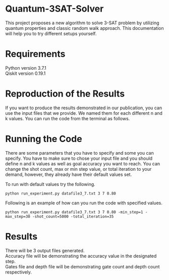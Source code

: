 # Quantum-3SAT-Solver
This project proposes a new algorithm to solve 3-SAT problem by utilizing quantum properties and classic random walk approach. This documentation will help you to try different setups yourself.

# Requirements
Python version 3.7.1  
Qiskit version 0.19.1 

# Reproduction of the Results

If you want to produce the results demonstrated in our publication, you can use the input files that we provide. We named them for each different n and k values. You can run the code from the terminal as follows.

# Running the Code

There are some parameters that you have to specify and some you can specify. You have to make sure to chose your input file and you should define n and k values as well as goal accuracy you want to reach. You can change the shot count, max or min step value, or total iteration to your demand, however, they already have their default values set.

To run with default values try the following.  

```
python run_experiment.py datafile3_7.txt 3 7 0.80  
```

Following is an example of how can you run the code with specified values.  
```
python run_experiment.py datafile3_7.txt 3 7 0.80 -min_step=1 -max_step=30 -shot_count=5000 -total_iteration=35  
```

# Results

There will be 3 output files generated.  
Accuracy file will be demonstrating the accuracy value in the designated step.  
Gates file and depth file will be demonstrating gate count and depth count respectively.


